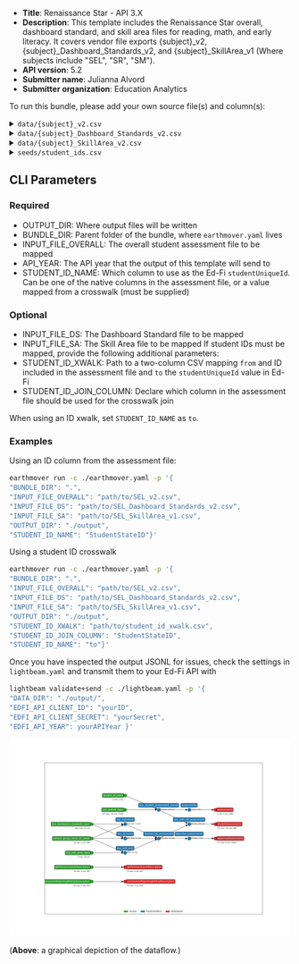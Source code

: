 * **Title**: Renaissance Star - API 3.X
* **Description**: This template includes the Renaissance Star overall, dashboard standard, and skill area files for reading, math, and early literacy. It covers vendor file exports {subject}_v2, {subject}_Dashboard_Standards_v2, and {subject}_SkillArea_v1 (Where subjects include "SEL", "SR", "SM").
* **API version**: 5.2
* **Submitter name**: Julianna Alvord
* **Submitter organization**: Education Analytics

To run this bundle, please add your own source file(s) and column(s):
<details>
<summary><code>data/{subject}_v2.csv</code></summary>
Where subjects include "SEL", "SR", "SM". This is the overall student assessment results.
</details>

<details>
<summary><code>data/{subject}_Dashboard_Standards_v2.csv</code></summary>
Where subjects include "SEL", "SR", "SM". This file contains scores/PLs at the Domain Group + Domain Name level, as well as scores/PLs at the Standard Name level.
</details>

<details>
<summary><code>data/{subject}_SkillArea_v2.csv</code></summary>
Where subjects include "SEL", "SR", "SM". This file contains Skill Area Mastery Scores.
</details>

<details>
<summary><code>seeds/student_ids.csv</code></summary>

This is a [crosswalk file](https://en.wikipedia.org/wiki/Schema_crosswalk) for translating the student IDs in the assessment CSVs to student IDs in Ed-Fi (one may be a state ID and the other a district ID, for example). 

This file is **optional**. If one of the existing student IDs within the assessment
file maps to Ed-Fi's `studentUniqueId`, you can omit the crosswalk file and specify 
which column to use.

If neither of these match Ed-Fi's `studentUniqueId`, see the CLI parameters section below.

Required columns:
   - `from`
   - `to`
</details>


## CLI Parameters

### Required
- OUTPUT_DIR: Where output files will be written
- BUNDLE_DIR: Parent folder of the bundle, where `earthmover.yaml` lives
- INPUT_FILE_OVERALL: The overall student assessment file to be mapped
- API_YEAR: The API year that the output of this template will send to
- STUDENT_ID_NAME: Which column to use as the Ed-Fi `studentUniqueId`. Can be one of the native columns in the assessment file, or a value mapped from a crosswalk (must be supplied)

### Optional
- INPUT_FILE_DS: The Dashboard Standard file to be mapped
- INPUT_FILE_SA: The Skill Area file to be mapped
If student IDs must be mapped, provide the following additional parameters:
- STUDENT_ID_XWALK: Path to a two-column CSV mapping `from` and ID included in the assessment file and `to` the `studentUniqueId` value in Ed-Fi
- STUDENT_ID_JOIN_COLUMN: Declare which column in the assessment file should be used for the crosswalk join

When using an ID xwalk, set `STUDENT_ID_NAME` as `to`.

### Examples
Using an ID column from the assessment file:
```bash
earthmover run -c ./earthmover.yaml -p '{
"BUNDLE_DIR": ".",
"INPUT_FILE_OVERALL": "path/to/SEL_v2.csv",
"INPUT_FILE_DS": "path/to/SEL_Dashboard_Standards_v2.csv",
"INPUT_FILE_SA": "path/to/SEL_SkillArea_v1.csv",
"OUTPUT_DIR": "./output",
"STUDENT_ID_NAME": "StudentStateID"}'
```

Using a student ID crosswalk
```bash
earthmover run -c ./earthmover.yaml -p '{
"BUNDLE_DIR": ".",
"INPUT_FILE_OVERALL": "path/to/SEL_v2.csv",
"INPUT_FILE_DS": "path/to/SEL_Dashboard_Standards_v2.csv",
"INPUT_FILE_SA": "path/to/SEL_SkillArea_v1.csv",
"OUTPUT_DIR": "./output",
"STUDENT_ID_XWALK": "path/to/student_id_xwalk.csv",
"STUDENT_ID_JOIN_COLUMN": "StudentStateID",
"STUDENT_ID_NAME": "to"}'
```

Once you have inspected the output JSONL for issues, check the settings in `lightbeam.yaml` and transmit them to your Ed-Fi API with
```bash
lightbeam validate+send -c ./lightbeam.yaml -p '{
"DATA_DIR": "./output/",
"EDFI_API_CLIENT_ID": "yourID",
"EDFI_API_CLIENT_SECRET": "yourSecret",
"EDFI_API_YEAR": yourAPIYear }'
```

![DAG view of transformations](graph.png)

(**Above**: a graphical depiction of the dataflow.)